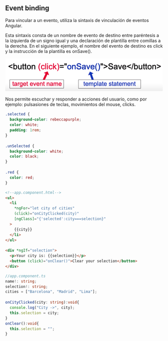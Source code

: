 ## Event binding

Para vincular a un evento, utiliza la sintaxis de vinculación de eventos Angular.

Esta sintaxis consta de un nombre de evento de destino entre paréntesis a la izquierda de un signo igual y una declaración de plantilla entre comillas a la derecha.
En el siguiente ejemplo, el nombre del evento de destino es click y la instrucción de la plantilla es onSave().

![event-binding](./../../assets/images/event-binding-angular.png)

Nos permite escuchar y responder a acciones del usuario, como por ejemplo: pulsasiones de teclas, movimientos del mouse, clicks.

```css
.selected {
  background-color: rebeccapurple;
  color: white;
  padding: 1rem;
}

.unSelected {
  background-color: white;
  color: black;
}

.red {
  color: red;
}
```

```html
<!--app.component.html-->
<ul>
  <li
    *ngFor="let city of cities"
    (click)="onCityClicked(city)"
    [ngClass]="{'selected':city===selection}"
  >
    {{city}}
  </li>
</ul>

<div *ngIf="selection">
  <p>Your city is: {{selection}}</p>
  <button (click)="onClear()">Clear your selection</button>
</div>
```

```typescript
//app.component.ts
name!: string;
selection!: string;
cities = ["Barcelona", "Madrid", "Lima"];

onCityClicked(city: string):void{
  console.log("City ->", city);
  this.selection = city;
}
onClear():void{
  this.selection = "";
}
```
